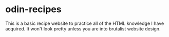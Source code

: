 # odin-recipes
This is a basic recipe website to practice all of the HTML knowledge I have acquired. 
It won't look pretty unless you are into brutalist website design.
